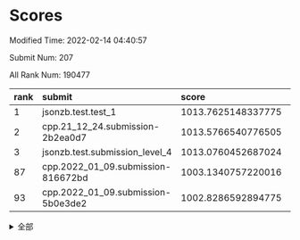 # Scores

Modified Time: 2022-02-14 04:40:57

Submit Num: 207

All Rank Num: 190477

| rank |               submit               |       score        |       sigma        | pk_num |
| :--- | :--------------------------------- | :----------------- | :----------------- | :----- |
| 1    | jsonzb.test.test_1                 | 1013.7625148337775 | 0.8439203494421538 | 3682   |
| 2    | cpp.21_12_24.submission-2b2ea0d7   | 1013.5766540776505 | 0.816472798114766  | 3681   |
| 3    | jsonzb.test.submission_level_4     | 1013.0760452687024 | 0.8222332670943202 | 3680   |
| 87   | cpp.2022_01_09.submission-816672bd | 1003.1340757220016 | 0.7043496154851805 | 3683   |
| 93   | cpp.2022_01_09.submission-5b0e3de2 | 1002.8286592894775 | 0.7180926760127843 | 3685   |


<details>
<summary>全部</summary>

| rank |                 submit                 |       score        |       sigma        | pk_num |
| :--- | :------------------------------------- | :----------------- | :----------------- | :----- |
| 1    | jsonzb.test.test_1                     | 1013.7625148337775 | 0.8439203494421538 | 3682   |
| 2    | cpp.21_12_24.submission-2b2ea0d7       | 1013.5766540776505 | 0.816472798114766  | 3681   |
| 3    | jsonzb.test.submission_level_4         | 1013.0760452687024 | 0.8222332670943202 | 3680   |
| 4    | gobigger.level_3.submission_level_3_38 | 1011.7216850686481 | 0.7753890380353586 | 3676   |
| 5    | gobigger.level_3.submission_level_3_29 | 1011.4898220187766 | 0.7683663643894868 | 3677   |
| 6    | gobigger.level_3.submission_level_3_2  | 1011.3519480615008 | 0.8067585918637405 | 3681   |
| 7    | gobigger.level_3.submission_level_3_7  | 1011.2552253951504 | 0.7711880388050771 | 3684   |
| 8    | gobigger.level_3.submission_level_3_10 | 1011.1427703204877 | 0.7897291792596789 | 3678   |
| 9    | gobigger.level_3.submission_level_3_3  | 1011.119238179424  | 0.7552698583906206 | 3679   |
| 10   | gobigger.level_3.submission_level_3_23 | 1010.8021671397773 | 0.7910053278493128 | 3682   |
| 11   | gobigger.level_3.submission_level_3_12 | 1010.7338446811527 | 0.7789576038962416 | 3680   |
| 12   | gobigger.level_3.submission_level_3_40 | 1010.7156694224083 | 0.7659738869480672 | 3681   |
| 13   | gobigger.level_3.submission_level_3_30 | 1010.6918652346999 | 0.7668048441459495 | 3676   |
| 14   | gobigger.level_3.submission_level_3_45 | 1010.4777450056131 | 0.7720568694417691 | 3679   |
| 15   | gobigger.level_3.submission_level_3_49 | 1010.342729215877  | 0.753339517584011  | 3676   |
| 16   | gobigger.level_3.submission_level_3_16 | 1010.3075999573896 | 0.7536499703410907 | 3685   |
| 17   | gobigger.level_3.submission_level_3_1  | 1010.1743868554212 | 0.7457812259821389 | 3681   |
| 18   | gobigger.level_3.submission_level_3_19 | 1010.1659140658493 | 0.7533242662442321 | 3684   |
| 19   | gobigger.level_3.submission_level_3_26 | 1010.118547895802  | 0.7626145754530986 | 3680   |
| 20   | gobigger.level_3.submission_level_3_20 | 1010.1058237404197 | 0.7494608680859602 | 3676   |
| 21   | gobigger.level_3.submission_level_3_31 | 1010.090452959128  | 0.7730958351176377 | 3685   |
| 22   | gobigger.level_3.submission_level_3_43 | 1010.0297993745307 | 0.7527721640170374 | 3683   |
| 23   | gobigger.level_3.submission_level_3_47 | 1010.0261107556471 | 0.7531202297012032 | 3683   |
| 24   | gobigger.level_3.submission_level_3_24 | 1010.0052053646256 | 0.747153085506458  | 3678   |
| 25   | gobigger.level_3.submission_level_3_15 | 1009.9493738666748 | 0.7651225126293265 | 3686   |
| 26   | gobigger.level_3.submission_level_3_14 | 1009.9393250435352 | 0.7607142155611396 | 3682   |
| 27   | gobigger.level_3.submission_level_3_18 | 1009.7729949142033 | 0.7631283293301269 | 3678   |
| 28   | gobigger.level_3.submission_level_3_32 | 1009.7687291176758 | 0.7270637927350665 | 3684   |
| 29   | gobigger.level_3.submission_level_3_9  | 1009.7373236355486 | 0.7596979251006106 | 3681   |
| 30   | gobigger.level_3.submission_level_3_13 | 1009.7023561525331 | 0.7832459894981346 | 3680   |
| 31   | gobigger.level_3.submission_level_3_6  | 1009.6920799765539 | 0.7402403314758628 | 3678   |
| 32   | gobigger.level_3.submission_level_3_48 | 1009.6842904713883 | 0.7425382856193922 | 3686   |
| 33   | gobigger.level_3.submission_level_3_34 | 1009.6764372654563 | 0.7539152843736985 | 3681   |
| 34   | gobigger.level_3.submission_level_3_4  | 1009.6640130313884 | 0.7481346991978598 | 3681   |
| 35   | gobigger.level_3.submission_level_3_11 | 1009.6238699276844 | 0.7673363797234043 | 3682   |
| 36   | gobigger.level_3.submission_level_3_5  | 1009.5935557069888 | 0.778400603758786  | 3681   |
| 37   | gobigger.level_3.submission_level_3_35 | 1009.584992071767  | 0.7681939453918972 | 3679   |
| 38   | gobigger.level_3.submission_level_3_17 | 1009.5460893171457 | 0.7528083460910167 | 3683   |
| 39   | gobigger.level_3.submission_level_3_28 | 1009.4651555238936 | 0.7384977962446142 | 3678   |
| 40   | gobigger.level_3.submission_level_3_36 | 1009.4465606039741 | 0.7545223909054036 | 3683   |
| 41   | gobigger.level_3.submission_level_3_41 | 1009.431232746934  | 0.7681178059244104 | 3682   |
| 42   | gobigger.level_3.submission_level_3_42 | 1009.3435479347196 | 0.7431387725598521 | 3679   |
| 43   | gobigger.level_3.submission_level_3_8  | 1009.3236727410062 | 0.7312376948134302 | 3680   |
| 44   | gobigger.level_3.submission_level_3_39 | 1009.1348626770019 | 0.7450891992850954 | 3679   |
| 45   | gobigger.level_3.submission_level_3_27 | 1009.0167188813942 | 0.7676506836572982 | 3676   |
| 46   | gobigger.level_3.submission_level_3_21 | 1008.9418488871246 | 0.7514302880025081 | 3684   |
| 47   | gobigger.level_3.submission_level_3_46 | 1008.9061057973588 | 0.7498694313353435 | 3684   |
| 48   | gobigger.level_3.submission_level_3_37 | 1008.781850008573  | 0.7383885245776654 | 3678   |
| 49   | gobigger.level_3.submission_level_3_0  | 1008.7190485481177 | 0.7354667206923395 | 3677   |
| 50   | gobigger.level_3.submission_level_3_33 | 1008.6576946654295 | 0.7513072847697392 | 3680   |
| 51   | gobigger.level_3.submission_level_3_44 | 1008.4427698456915 | 0.7514813606993836 | 3683   |
| 52   | gobigger.level_3.submission_level_3_22 | 1008.42590150553   | 0.7354279084314573 | 3679   |
| 53   | gobigger.level_3.submission_level_3_25 | 1008.0082239986809 | 0.7281809128175804 | 3684   |
| 54   | gobigger.level_1.submission_level_1_27 | 1005.2513877892945 | 0.7175763538845353 | 3682   |
| 55   | gobigger.level_1.submission_level_1_6  | 1004.9600555555181 | 0.7253264314268795 | 3680   |
| 56   | gobigger.level_1.submission_level_1_17 | 1004.4476426072886 | 0.7061977074652193 | 3681   |
| 57   | gobigger.level_1.submission_level_1_39 | 1004.3915244936404 | 0.7201155262497346 | 3679   |
| 58   | gobigger.level_1.submission_level_1_24 | 1004.1756417804585 | 0.7123106322211493 | 3681   |
| 59   | gobigger.level_1.submission_level_1_22 | 1004.1392912822863 | 0.7123378508219094 | 3682   |
| 60   | gobigger.level_1.submission_level_1_36 | 1004.1260691069955 | 0.7174639081797013 | 3681   |
| 61   | gobigger.level_1.submission_level_1_33 | 1004.026083908537  | 0.7213433038314937 | 3686   |
| 62   | gobigger.level_1.submission_level_1_4  | 1004.020932221747  | 0.722594207304062  | 3680   |
| 63   | gobigger.level_1.submission_level_1_11 | 1003.9511936722946 | 0.7234066097551493 | 3684   |
| 64   | gobigger.level_1.submission_level_1_37 | 1003.9150849991966 | 0.7130185218769289 | 3681   |
| 65   | gobigger.level_1.submission_level_1_15 | 1003.9033248455709 | 0.71078042322106   | 3682   |
| 66   | gobigger.level_1.submission_level_1_35 | 1003.820786718003  | 0.7106356490900821 | 3676   |
| 67   | gobigger.level_1.submission_level_1_29 | 1003.7923377266264 | 0.7126833792419791 | 3680   |
| 68   | gobigger.level_1.submission_level_1_7  | 1003.778469518565  | 0.7090324090122706 | 3676   |
| 69   | gobigger.level_1.submission_level_1_16 | 1003.7100525194184 | 0.7132597997426948 | 3677   |
| 70   | gobigger.level_1.submission_level_1_43 | 1003.6133122080859 | 0.7081616764038394 | 3680   |
| 71   | gobigger.level_1.submission_level_1_49 | 1003.6002854520291 | 0.7239179646599003 | 3683   |
| 72   | gobigger.level_1.submission_level_1_3  | 1003.5395785352382 | 0.7295614133505697 | 3681   |
| 73   | gobigger.level_1.submission_level_1_23 | 1003.5335072246437 | 0.7083891486541399 | 3682   |
| 74   | gobigger.level_1.submission_level_1_48 | 1003.5053929623197 | 0.7042936410024109 | 3678   |
| 75   | gobigger.level_1.submission_level_1_47 | 1003.4651090544547 | 0.7150503235314111 | 3684   |
| 76   | gobigger.level_1.submission_level_1_31 | 1003.4422500335212 | 0.7076677687804803 | 3682   |
| 77   | gobigger.level_1.submission_level_1_45 | 1003.4047833288889 | 0.7198760492365108 | 3680   |
| 78   | gobigger.level_1.submission_level_1_2  | 1003.3984360499975 | 0.7119448164384604 | 3678   |
| 79   | gobigger.level_1.submission_level_1_21 | 1003.3893348145531 | 0.7213740847649823 | 3681   |
| 80   | gobigger.level_1.submission_level_1_5  | 1003.304463360723  | 0.7076095521401319 | 3681   |
| 81   | gobigger.level_1.submission_level_1_34 | 1003.2901435561953 | 0.7137494634153428 | 3683   |
| 82   | gobigger.level_1.submission_level_1_9  | 1003.2844239743345 | 0.7089259172981741 | 3677   |
| 83   | gobigger.level_1.submission_level_1_26 | 1003.2720164081802 | 0.7042435392250467 | 3681   |
| 84   | gobigger.level_1.submission_level_1_42 | 1003.2180342128611 | 0.7201686020960655 | 3681   |
| 85   | gobigger.level_1.submission_level_1_32 | 1003.2175434978099 | 0.7200801316776735 | 3678   |
| 86   | gobigger.level_1.submission_level_1_30 | 1003.1755872411184 | 0.7153108794700404 | 3683   |
| 87   | cpp.2022_01_09.submission-816672bd     | 1003.1340757220016 | 0.7043496154851805 | 3683   |
| 88   | gobigger.level_1.submission_level_1_13 | 1003.085663450397  | 0.7309986788832529 | 3681   |
| 89   | gobigger.level_1.submission_level_1_18 | 1003.0832269820298 | 0.7143353087243842 | 3684   |
| 90   | gobigger.level_1.submission_level_1_46 | 1003.0482339225792 | 0.7125839825815048 | 3682   |
| 91   | gobigger.level_1.submission_level_1_20 | 1002.9910550108156 | 0.7082288707833976 | 3684   |
| 92   | gobigger.level_1.submission_level_1_44 | 1002.8621378063432 | 0.7145836636201242 | 3686   |
| 93   | cpp.2022_01_09.submission-5b0e3de2     | 1002.8286592894775 | 0.7180926760127843 | 3685   |
| 94   | gobigger.level_1.submission_level_1_40 | 1002.8026462394353 | 0.7154083506452705 | 3679   |
| 95   | gobigger.level_1.submission_level_1_38 | 1002.7853650988023 | 0.7144035102054044 | 3683   |
| 96   | gobigger.level_1.submission_level_1_10 | 1002.6376230991958 | 0.7241525147011864 | 3683   |
| 97   | gobigger.level_1.submission_level_1_1  | 1002.6234785271037 | 0.7228801700698542 | 3683   |
| 98   | gobigger.level_1.submission_level_1_25 | 1002.5174465004009 | 0.7082835875408233 | 3679   |
| 99   | gobigger.level_1.submission_level_1_41 | 1002.4628790188222 | 0.708944541962736  | 3683   |
| 100  | gobigger.level_1.submission_level_1_19 | 1002.4536487452978 | 0.7048730405170234 | 3682   |
| 101  | gobigger.level_1.submission_level_1_0  | 1002.3566717838582 | 0.7082187545898595 | 3685   |
| 102  | gobigger.level_1.submission_level_1_28 | 1002.0341959827426 | 0.7063381753850243 | 3683   |
| 103  | gobigger.level_1.submission_level_1_12 | 1002.0316312807216 | 0.7057555156510683 | 3678   |
| 104  | gobigger.level_1.submission_level_1_8  | 1002.0254596417443 | 0.709327715816617  | 3679   |
| 105  | gobigger.level_1.submission_level_1_14 | 1001.9071519972101 | 0.7196575276339146 | 3677   |
| 106  | gobigger.random.submission_random_38   | 996.945888715481   | 0.7065768970695051 | 3683   |
| 107  | gobigger.random.submission_random_37   | 996.626347827432   | 0.7150514499894665 | 3683   |
| 108  | gobigger.random.submission_random_12   | 996.5447280826596  | 0.7050711515134108 | 3684   |
| 109  | gobigger.random.submission_random_39   | 996.5222324221347  | 0.7029046860337613 | 3682   |
| 110  | gobigger.random.submission_random_42   | 996.4397569725875  | 0.7116230243254115 | 3683   |
| 111  | gobigger.random.submission_random_46   | 996.3732350042203  | 0.7145830708719071 | 3678   |
| 112  | gobigger.random.submission_random_36   | 996.3013370914797  | 0.7118521355333063 | 3681   |
| 113  | gobigger.random.submission_random_27   | 996.2823773192168  | 0.7076155370420338 | 3685   |
| 114  | gobigger.random.submission_random_49   | 996.2061141891983  | 0.7003107903398076 | 3685   |
| 115  | gobigger.random.submission_random_0    | 996.1980505852322  | 0.7108236937779558 | 3683   |
| 116  | gobigger.random.submission_random_48   | 996.1740521349867  | 0.7024869482973096 | 3685   |
| 117  | gobigger.random.submission_random_18   | 996.1726913326643  | 0.7198724322478911 | 3678   |
| 118  | gobigger.random.submission_random_6    | 996.1723441206489  | 0.7023427588998108 | 3681   |
| 119  | gobigger.random.submission_random_28   | 996.1539406426147  | 0.7044950871082475 | 3683   |
| 120  | gobigger.random.submission_random_15   | 996.1117659191568  | 0.7177584923764985 | 3679   |
| 121  | gobigger.random.submission_random_44   | 996.0323767945072  | 0.7237403116337259 | 3680   |
| 122  | gobigger.random.submission_random_31   | 995.9811767458798  | 0.7172497325091155 | 3682   |
| 123  | gobigger.random.submission_random_41   | 995.9805609981044  | 0.7058841304733734 | 3680   |
| 124  | gobigger.random.submission_random_23   | 995.9781943783644  | 0.7311840926387237 | 3678   |
| 125  | gobigger.random.submission_random_26   | 995.9362036879425  | 0.7067618344265306 | 3673   |
| 126  | gobigger.random.submission_random_21   | 995.7716673930834  | 0.7136188797962932 | 3680   |
| 127  | gobigger.random.submission_random_25   | 995.7642835922736  | 0.7042321360793662 | 3679   |
| 128  | gobigger.random.submission_random_17   | 995.7496930595796  | 0.7105163172084024 | 3682   |
| 129  | gobigger.random.submission_random_34   | 995.7452998798065  | 0.6989177475019994 | 3678   |
| 130  | gobigger.random.submission_random_8    | 995.7409947457338  | 0.7128671719312117 | 3680   |
| 131  | gobigger.random.submission_random_5    | 995.7368591229991  | 0.7149144183268316 | 3685   |
| 132  | gobigger.random.submission_random_16   | 995.7311326607631  | 0.6989564757078319 | 3682   |
| 133  | gobigger.random.submission_random_40   | 995.7096189756907  | 0.7101787717564976 | 3683   |
| 134  | gobigger.random.submission_random_19   | 995.6929376687945  | 0.7196217563122694 | 3682   |
| 135  | gobigger.random.submission_random_1    | 995.6600805996482  | 0.7211603473032251 | 3681   |
| 136  | gobigger.random.submission_random_32   | 995.657946035232   | 0.7031820551979943 | 3682   |
| 137  | gobigger.random.submission_random_30   | 995.6564514290229  | 0.7086976035431429 | 3680   |
| 138  | gobigger.random.submission_random_3    | 995.6147133905552  | 0.7296677977704396 | 3680   |
| 139  | gobigger.random.submission_random_33   | 995.5811692488955  | 0.7092548910470319 | 3677   |
| 140  | gobigger.random.submission_random_22   | 995.5135097662857  | 0.7099997983652809 | 3681   |
| 141  | gobigger.random.submission_random_2    | 995.5004912088824  | 0.7051413192276911 | 3677   |
| 142  | gobigger.random.submission_random_4    | 995.4453624799229  | 0.7078643148410182 | 3683   |
| 143  | gobigger.random.submission_random_10   | 995.4386889216635  | 0.7073433004503913 | 3680   |
| 144  | gobigger.random.submission_random_29   | 995.4287163237736  | 0.7067236069584699 | 3678   |
| 145  | gobigger.random.submission_random_47   | 995.4227557566406  | 0.6995515301367397 | 3678   |
| 146  | gobigger.random.submission_random_13   | 995.3967563765963  | 0.7195173873343969 | 3681   |
| 147  | gobigger.random.submission_random_35   | 995.3572466088343  | 0.7192214827207306 | 3684   |
| 148  | gobigger.random.submission_random_20   | 995.3246351684191  | 0.7140221214788249 | 3685   |
| 149  | gobigger.random.submission_random_7    | 995.1826472306434  | 0.7250109344719217 | 3681   |
| 150  | gobigger.random.submission_random_43   | 995.1297204307514  | 0.7229373160337326 | 3679   |
| 151  | gobigger.random.submission_random_11   | 994.6911610528362  | 0.7008809852661975 | 3686   |
| 152  | gobigger.random.submission_random_45   | 994.6838163184572  | 0.7317319940950192 | 3675   |
| 153  | gobigger.random.submission_random_24   | 994.648906625215   | 0.7159045768651081 | 3681   |
| 154  | gobigger.level_2.submission_level_2_16 | 994.6425055349775  | 0.7267128999049394 | 3680   |
| 155  | gobigger.random.submission_random_14   | 994.5819289032422  | 0.7049182418148674 | 3678   |
| 156  | gobigger.level_2.submission_level_2_49 | 994.2070737724233  | 0.7302123982510076 | 3683   |
| 157  | gobigger.random.submission_random_9    | 994.1931060705556  | 0.7289846928581978 | 3680   |
| 158  | gobigger.level_2.submission_level_2_40 | 993.848444780021   | 0.7398498563004021 | 3681   |
| 159  | gobigger.level_2.submission_level_2_24 | 993.800522326128   | 0.7187202726419314 | 3679   |
| 160  | gobigger.level_2.submission_level_2_14 | 993.5645623696138  | 0.734829204025862  | 3680   |
| 161  | gobigger.level_2.submission_level_2_21 | 993.5603864148173  | 0.7457931315110317 | 3681   |
| 162  | gobigger.level_2.submission_level_2_4  | 993.548128290096   | 0.7327607111055614 | 3680   |
| 163  | gobigger.level_2.submission_level_2_26 | 993.5105476032757  | 0.7280900220990976 | 3676   |
| 164  | gobigger.level_2.submission_level_2_23 | 993.4575197914321  | 0.7345047527270251 | 3683   |
| 165  | gobigger.level_2.submission_level_2_38 | 993.3898939072399  | 0.7404807500138099 | 3684   |
| 166  | gobigger.level_2.submission_level_2_17 | 993.2558985727835  | 0.74548508110027   | 3680   |
| 167  | gobigger.level_2.submission_level_2_31 | 993.2437939274523  | 0.7328309150782883 | 3682   |
| 168  | gobigger.level_2.submission_level_2_27 | 993.2365216914724  | 0.738167238728951  | 3680   |
| 169  | gobigger.level_2.submission_level_2_13 | 993.2276780755517  | 0.7296885756796432 | 3678   |
| 170  | gobigger.level_2.submission_level_2_8  | 992.907087688809   | 0.7351063846919913 | 3679   |
| 171  | gobigger.level_2.submission_level_2_25 | 992.7214704725023  | 0.731726606879391  | 3678   |
| 172  | gobigger.level_2.submission_level_2_0  | 992.6768986062859  | 0.7458466591130672 | 3683   |
| 173  | gobigger.level_2.submission_level_2_1  | 992.613251171203   | 0.735821516642273  | 3682   |
| 174  | gobigger.level_2.submission_level_2_2  | 992.6130120132058  | 0.7342428154902514 | 3678   |
| 175  | gobigger.level_2.submission_level_2_44 | 992.5819401465246  | 0.7472335502149671 | 3683   |
| 176  | gobigger.level_2.submission_level_2_6  | 992.5127328620713  | 0.7428878290815775 | 3680   |
| 177  | gobigger.level_2.submission_level_2_7  | 992.4372711648848  | 0.740035548745028  | 3684   |
| 178  | gobigger.level_2.submission_level_2_42 | 992.3893968937724  | 0.7519876587250878 | 3682   |
| 179  | gobigger.level_2.submission_level_2_36 | 992.3307239054167  | 0.7387507044053578 | 3677   |
| 180  | gobigger.level_2.submission_level_2_47 | 992.2657103690224  | 0.7365466451828349 | 3683   |
| 181  | gobigger.level_2.submission_level_2_29 | 992.1701764042534  | 0.725075688183057  | 3680   |
| 182  | gobigger.level_2.submission_level_2_45 | 992.1531673011153  | 0.7376920447889873 | 3679   |
| 183  | gobigger.level_2.submission_level_2_37 | 992.1408078558538  | 0.7422586119585857 | 3679   |
| 184  | gobigger.level_2.submission_level_2_20 | 992.1078517829504  | 0.7555603670302303 | 3681   |
| 185  | gobigger.level_2.submission_level_2_22 | 992.0378033718966  | 0.7488394906226137 | 3677   |
| 186  | gobigger.level_2.submission_level_2_12 | 992.0345457533206  | 0.7450639378676117 | 3682   |
| 187  | gobigger.level_2.submission_level_2_48 | 992.0298066450887  | 0.760203172309109  | 3680   |
| 188  | gobigger.level_2.submission_level_2_10 | 991.8074680718765  | 0.7374459316534897 | 3682   |
| 189  | gobigger.level_2.submission_level_2_15 | 991.7927199164766  | 0.7455622572132543 | 3684   |
| 190  | gobigger.level_2.submission_level_2_9  | 991.7721633076466  | 0.7401419477847448 | 3676   |
| 191  | gobigger.level_2.submission_level_2_41 | 991.7144090281497  | 0.7498120477053857 | 3677   |
| 192  | gobigger.level_2.submission_level_2_39 | 991.6922957551448  | 0.75521321495431   | 3680   |
| 193  | gobigger.level_2.submission_level_2_5  | 991.6818961584279  | 0.7576667698098664 | 3684   |
| 194  | gobigger.level_2.submission_level_2_43 | 991.6780241372102  | 0.7456088322458212 | 3680   |
| 195  | gobigger.level_2.submission_level_2_28 | 991.6769123385117  | 0.7548381730674342 | 3683   |
| 196  | gobigger.level_2.submission_level_2_46 | 991.5566501307078  | 0.7534244750746282 | 3682   |
| 197  | gobigger.level_2.submission_level_2_33 | 991.5383814999308  | 0.7631153866123173 | 3677   |
| 198  | gobigger.level_2.submission_level_2_34 | 991.2921477019084  | 0.7388592477174107 | 3676   |
| 199  | gobigger.level_2.submission_level_2_30 | 991.2694847894671  | 0.7532890661074544 | 3676   |
| 200  | gobigger.level_2.submission_level_2_35 | 991.0678850677316  | 0.754983758986438  | 3677   |
| 201  | gobigger.level_2.submission_level_2_19 | 990.9386198572391  | 0.7518404947641512 | 3678   |
| 202  | gobigger.level_2.submission_level_2_18 | 990.8463132664264  | 0.7514140871291104 | 3679   |
| 203  | gobigger.level_2.submission_level_2_3  | 990.8298322619523  | 0.7654300096329679 | 3682   |
| 204  | gobigger.level_2.submission_level_2_32 | 990.8270901791724  | 0.7451645066656184 | 3681   |
| 205  | gobigger.level_2.submission_level_2_11 | 990.5811985972674  | 0.7749699214899428 | 3683   |
| 206  | gobigger.none.submission_none_1        | 977.9814700688397  | 1.2587340323169716 | 3680   |
| 207  | gobigger.none.submission_none_0        | 975.6058708732417  | 1.5409019652611697 | 3681   |

</details>